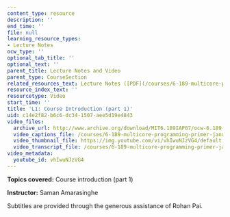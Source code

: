 ```yaml
---
content_type: resource
description: ''
end_time: ''
file: null
learning_resource_types:
- Lecture Notes
ocw_type: ''
optional_tab_title: ''
optional_text: ''
parent_title: Lecture Notes and Video
parent_type: CourseSection
related_resources_text: Lecture Notes ([PDF](/courses/6-189-multicore-programming-primer-january-iap-2007/resources/lec1intro))
resource_index_text: ''
resourcetype: Video
start_time: ''
title: 'L1: Course Introduction (part 1)'
uid: c14e2f82-b6c6-dc34-1507-aee5d19e4843
video_files:
  archive_url: http://www.archive.org/download/MIT6.189IAP07/ocw-6.189-iap07-lec01_300k.mp4
  video_captions_file: /courses/6-189-multicore-programming-primer-january-iap-2007/9c6723e6064150ca9411df8681d0e76f_vhIwuNJzVG4.vtt
  video_thumbnail_file: https://img.youtube.com/vi/vhIwuNJzVG4/default.jpg
  video_transcript_file: /courses/6-189-multicore-programming-primer-january-iap-2007/8442b77d8ad17184fc32acab5b8e74ee_vhIwuNJzVG4.pdf
video_metadata:
  youtube_id: vhIwuNJzVG4
---
```


**Topics covered:** Course introduction (part 1)

**Instructor:** Saman Amarasinghe

Subtitles are provided through the generous assistance of Rohan Pai.